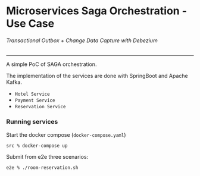 # Microservices Saga Orchestration - Use Case

###### Transactional Outbox + Change Data Capture with Debezium

---

A simple PoC of SAGA orchestration.

The implementation of the services are done with SpringBoot and Apache Kafka.
* `Hotel Service`
* `Payment Service`
* `Reservation Service`

### Running services

Start the docker compose (`docker-compose.yaml`)

`src % docker-compose up`

Submit from e2e three scenarios:

`e2e % ./room-reservation.sh`
